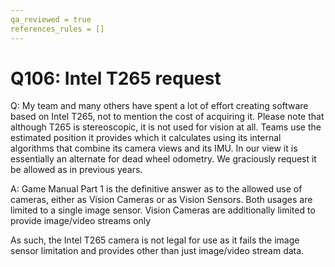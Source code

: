 ```yaml
---
qa_reviewed = true
references_rules = []
---
```


# Q106: Intel T265 request

Q: My team and many others have spent a lot of effort creating software based on Intel T265, not to mention the cost of acquiring it. Please note that although T265 is stereoscopic, it is not used for vision at all. Teams use the estimated position it provides which it calculates using its internal algorithms that combine its camera views and its IMU. In our view it is essentially an alternate for dead wheel odometry. We graciously request it be allowed as in previous years.

A: Game Manual Part 1 is the definitive answer as to the allowed use of cameras, either as Vision Cameras or as Vision Sensors. Both usages are limited to a single image sensor. Vision Cameras are additionally limited to provide image/video streams only

As such, the Intel T265 camera is not legal for use as it fails the image sensor limitation and provides other than just image/video stream data.